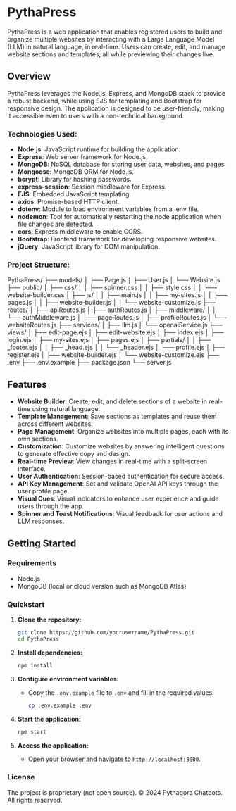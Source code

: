 # PythaPress

PythaPress is a web application that enables registered users to build and organize multiple websites by interacting with a Large Language Model (LLM) in natural language, in real-time. Users can create, edit, and manage website sections and templates, all while previewing their changes live.

## Overview

PythaPress leverages the Node.js, Express, and MongoDB stack to provide a robust backend, while using EJS for templating and Bootstrap for responsive design. The application is designed to be user-friendly, making it accessible even to users with a non-technical background.

### Technologies Used:

- **Node.js**: JavaScript runtime for building the application.
- **Express**: Web server framework for Node.js.
- **MongoDB**: NoSQL database for storing user data, websites, and pages.
- **Mongoose**: MongoDB ORM for Node.js.
- **bcrypt**: Library for hashing passwords.
- **express-session**: Session middleware for Express.
- **EJS**: Embedded JavaScript templating.
- **axios**: Promise-based HTTP client.
- **dotenv**: Module to load environment variables from a .env file.
- **nodemon**: Tool for automatically restarting the node application when file changes are detected.
- **cors**: Express middleware to enable CORS.
- **Bootstrap**: Frontend framework for developing responsive websites.
- **jQuery**: JavaScript library for DOM manipulation.

### Project Structure:

PythaPress/
├── models/
│   ├── Page.js
│   ├── User.js
│   └── Website.js
├── public/
│   ├── css/
│   │   ├── spinner.css
│   │   ├── style.css
│   │   └── website-builder.css
│   ├── js/
│   │   ├── main.js
│   │   ├── my-sites.js
│   │   ├── pages.js
│   │   ├── website-builder.js
│   │   └── website-customize.js
├── routes/
│   ├── apiRoutes.js
│   ├── authRoutes.js
│   ├── middleware/
│   │   └── authMiddleware.js
│   ├── pageRoutes.js
│   ├── profileRoutes.js
│   └── websiteRoutes.js
├── services/
│   ├── llm.js
│   └── openaiService.js
├── views/
│   ├── edit-page.ejs
│   ├── edit-website.ejs
│   ├── index.ejs
│   ├── login.ejs
│   ├── my-sites.ejs
│   ├── pages.ejs
│   ├── partials/
│   │   ├── _footer.ejs
│   │   ├── _head.ejs
│   │   └── _header.ejs
│   ├── profile.ejs
│   ├── register.ejs
│   ├── website-builder.ejs
│   └── website-customize.ejs
├── .env
├── .env.example
├── package.json
└── server.js

## Features

- **Website Builder**: Create, edit, and delete sections of a website in real-time using natural language.
- **Template Management**: Save sections as templates and reuse them across different websites.
- **Page Management**: Organize websites into multiple pages, each with its own sections.
- **Customization**: Customize websites by answering intelligent questions to generate effective copy and design.
- **Real-time Preview**: View changes in real-time with a split-screen interface.
- **User Authentication**: Session-based authentication for secure access.
- **API Key Management**: Set and validate OpenAI API keys through the user profile page.
- **Visual Cues**: Visual indicators to enhance user experience and guide users through the app.
- **Spinner and Toast Notifications**: Visual feedback for user actions and LLM responses.

## Getting Started

### Requirements

- Node.js
- MongoDB (local or cloud version such as MongoDB Atlas)

### Quickstart

1. **Clone the repository:**
   ```bash
   git clone https://github.com/yourusername/PythaPress.git
   cd PythaPress
   ```

2. **Install dependencies:**
   ```bash
   npm install
   ```

3. **Configure environment variables:**
   - Copy the `.env.example` file to `.env` and fill in the required values:
     ```bash
     cp .env.example .env
     ```

4. **Start the application:**
   ```bash
   npm start
   ```

5. **Access the application:**
   - Open your browser and navigate to `http://localhost:3000`.

### License

The project is proprietary (not open source). © 2024 Pythagora Chatbots. All rights reserved.
